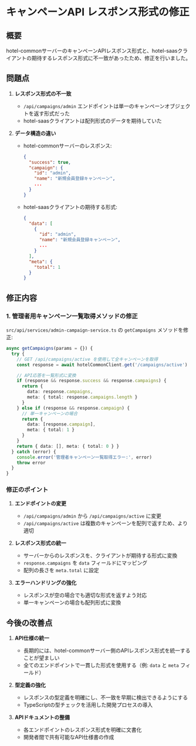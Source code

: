 # キャンペーンAPI レスポンス形式の修正

## 概要

hotel-commonサーバーのキャンペーンAPIレスポンス形式と、hotel-saasクライアントの期待するレスポンス形式に不一致があったため、修正を行いました。

## 問題点

1. **レスポンス形式の不一致**
   - `/api/campaigns/admin` エンドポイントは単一のキャンペーンオブジェクトを返す形式だった
   - hotel-saasクライアントは配列形式のデータを期待していた

2. **データ構造の違い**
   - hotel-commonサーバーのレスポンス:
     ```json
     {
       "success": true,
       "campaign": {
         "id": "admin",
         "name": "新規会員登録キャンペーン",
         ...
       }
     }
     ```
   - hotel-saasクライアントの期待する形式:
     ```json
     {
       "data": [
         {
           "id": "admin",
           "name": "新規会員登録キャンペーン",
           ...
         }
       ],
       "meta": {
         "total": 1
       }
     }
     ```

## 修正内容

### 1. 管理者用キャンペーン一覧取得メソッドの修正

`src/api/services/admin-campaign-service.ts` の `getCampaigns` メソッドを修正:

```typescript
async getCampaigns(params = {}) {
  try {
    // GET /api/campaigns/active を使用して全キャンペーンを取得
    const response = await hotelCommonClient.get('/campaigns/active')

    // API応答を一覧形式に変換
    if (response && response.success && response.campaigns) {
      return {
        data: response.campaigns,
        meta: { total: response.campaigns.length }
      }
    } else if (response && response.campaign) {
      // 単一キャンペーンの場合
      return {
        data: [response.campaign],
        meta: { total: 1 }
      }
    }
    return { data: [], meta: { total: 0 } }
  } catch (error) {
    console.error('管理者キャンペーン一覧取得エラー:', error)
    throw error
  }
}
```

### 修正のポイント

1. **エンドポイントの変更**
   - `/api/campaigns/admin` から `/api/campaigns/active` に変更
   - `/api/campaigns/active` は複数のキャンペーンを配列で返すため、より適切

2. **レスポンス形式の統一**
   - サーバーからのレスポンスを、クライアントが期待する形式に変換
   - `response.campaigns` を `data` フィールドにマッピング
   - 配列の長さを `meta.total` に設定

3. **エラーハンドリングの強化**
   - レスポンスが空の場合でも適切な形式を返すよう対応
   - 単一キャンペーンの場合も配列形式に変換

## 今後の改善点

1. **API仕様の統一**
   - 長期的には、hotel-commonサーバー側のAPIレスポンス形式を統一することが望ましい
   - 全てのエンドポイントで一貫した形式を使用する（例: `data` と `meta` フィールド）

2. **型定義の強化**
   - レスポンスの型定義を明確にし、不一致を早期に検出できるようにする
   - TypeScriptの型チェックを活用した開発プロセスの導入

3. **APIドキュメントの整備**
   - 各エンドポイントのレスポンス形式を明確に文書化
   - 開発者間で共有可能なAPI仕様書の作成
